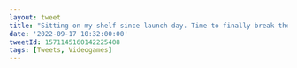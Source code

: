```yaml
---
layout: tweet
title: "Sitting on my shelf since launch day. Time to finally break the shrink wrap on Cyberpunk 2077?"
date: '2022-09-17 10:32:00:00'
tweetId: 1571145160142225408
tags: [Tweets, Videogames]
---
```




